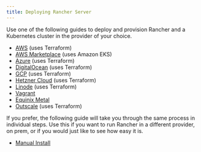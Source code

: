 ```yaml
---
title: Deploying Rancher Server
---
```


<head>
  <link rel="canonical" href="https://ranchermanager.docs.rancher.com/getting-started/quick-start-guides/deploy-rancher-manager"/>
</head>

Use one of the following guides to deploy and provision Rancher and a Kubernetes cluster in the provider of your choice.

- [AWS](aws.md) (uses Terraform)
- [AWS Marketplace](aws-marketplace.md) (uses Amazon EKS)
- [Azure](azure.md) (uses Terraform)
- [DigitalOcean](digitalocean.md) (uses Terraform)
- [GCP](gcp.md) (uses Terraform)
- [Hetzner Cloud](hetzner-cloud.md) (uses Terraform)
- [Linode](linode.md) (uses Terraform)
- [Vagrant](vagrant.md)
- [Equinix Metal](equinix-metal.md)
- [Outscale](outscale-qs.md) (uses Terraform)

If you prefer, the following guide will take you through the same process in individual steps. Use this if you want to run Rancher in a different provider, on prem, or if you would just like to see how easy it is.

- [Manual Install](helm-cli.md)

